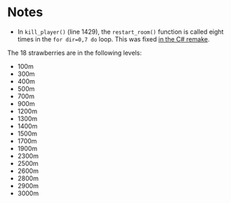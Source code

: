 # Notes

* In `kill_player()` (line 1429), the `restart_room()` function is called eight times in the `for dir=0,7 do` loop. This was fixed [in the C# remake](https://github.com/NoelFB/Celeste/blob/master/Source/PICO-8/Classic.cs#L1371).

The 18 strawberries are in the following levels:

* 100m
* 300m
* 400m
* 500m
* 700m
* 900m
* 1200m
* 1300m
* 1400m
* 1500m
* 1700m
* 1900m
* 2300m
* 2500m
* 2600m
* 2800m
* 2900m
* 3000m